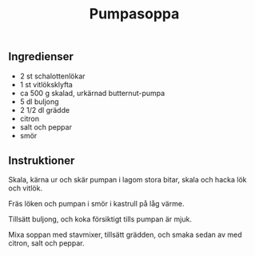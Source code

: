 ﻿---
title: Pumpasoppa
slug: pumpasoppa
tags: [Middag]
---

## Ingredienser

* 2 st schalottenlökar
* 1 st vitlöksklyfta
* ca 500 g skalad, urkärnad butternut-pumpa
* 5 dl buljong
* 2 1/2 dl grädde
* citron
* salt och peppar
* smör

## Instruktioner

Skala, kärna ur och skär pumpan i lagom stora bitar, skala och hacka lök och vitlök.

Fräs löken och pumpan i smör i kastrull på låg värme.

Tillsätt buljong, och koka försiktigt tills pumpan är mjuk.

Mixa soppan med stavmixer, tillsätt grädden, och smaka sedan av med citron, salt och peppar.

